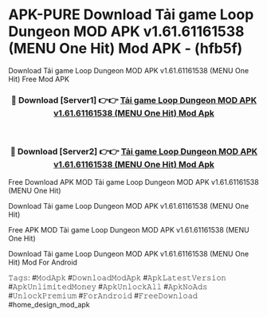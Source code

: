 # APK-PURE Download Tải game Loop Dungeon MOD APK v1.61.61161538 (MENU One Hit) Mod APK - (hfb5f)
Download Tải game Loop Dungeon MOD APK v1.61.61161538 (MENU One Hit) Free Mod APK

<div align="center">
<h3>🔴 Download [Server1] 👉👉 <a href="https://apk-comot.site?title=Tải_game_Loop_Dungeon_MOD_APK_v1.61.61161538_(MENU_One_Hit)">Tải game Loop Dungeon MOD APK v1.61.61161538 (MENU One Hit) Mod Apk</a></h3><br>

<h3>🔴 Download [Server2] 👉👉 <a href="https://apk-comot.site?title=Tải_game_Loop_Dungeon_MOD_APK_v1.61.61161538_(MENU_One_Hit)">Tải game Loop Dungeon MOD APK v1.61.61161538 (MENU One Hit) Mod Apk</a></h3>
</div>


Free Download APK MOD Tải game Loop Dungeon MOD APK v1.61.61161538 (MENU One Hit)

Download Tải game Loop Dungeon MOD APK v1.61.61161538 (MENU One Hit) 

Free APK MOD Tải game Loop Dungeon MOD APK v1.61.61161538 (MENU One Hit) 

Download Tải game Loop Dungeon MOD APK v1.61.61161538 (MENU One Hit) Mod For Android

𝚃𝚊𝚐𝚜: #𝙼𝚘𝚍𝙰𝚙𝚔 #𝙳𝚘𝚠𝚗𝚕𝚘𝚊𝚍𝙼𝚘𝚍𝙰𝚙𝚔 #𝙰𝚙𝚔𝙻𝚊𝚝𝚎𝚜𝚝𝚅𝚎𝚛𝚜𝚒𝚘𝚗 #𝙰𝚙𝚔𝚄𝚗𝚕𝚒𝚖𝚒𝚝𝚎𝚍𝙼𝚘𝚗𝚎𝚢 #𝙰𝚙𝚔𝚄𝚗𝚕𝚘𝚌𝚔𝙰𝚕𝚕 #𝙰𝚙𝚔𝙽𝚘𝙰𝚍𝚜 #𝚄𝚗𝚕𝚘𝚌𝚔𝙿𝚛𝚎𝚖𝚒𝚞𝚖 #𝙵𝚘𝚛𝙰𝚗𝚍𝚛𝚘𝚒𝚍 #𝙵𝚛𝚎𝚎𝙳𝚘𝚠𝚗𝚕𝚘𝚊𝚍 #home_design_mod_apk